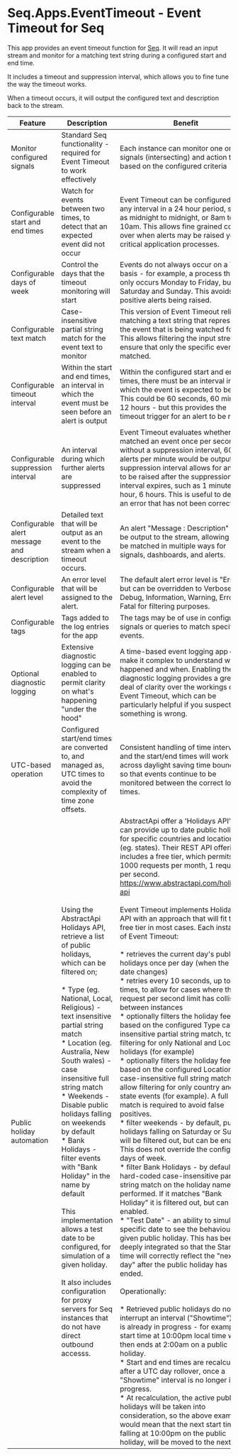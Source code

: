 # Seq.Apps.EventTimeout - Event Timeout for Seq

This app provides an event timeout function for [Seq](https://datalust.co/seq). It will read an input stream and monitor for a matching text string during a configured start and end time. 

It includes a timeout and suppression interval, which allows you to fine tune the way the timeout works.

When a timeout occurs, it will output the configured text and description back to the stream.

| Feature                                    | Description                                                                                                                                                                                                                                                                                                                                                                                                                                                                                                                                                                                                                                              | Benefit                                                                                                                                                                                                                                                                                                                                                                                                                                                                                                                                                                                                                                                                                                                                                                                                                                                                                                                                                                                                                                                                                                                                                                                                                                                                                                                                                                                                                                                                                                                                                                                                                                                                                                                                                                                                                                                                                                                                                                                                                                                                                                                                                                                                                                                                                                                   |
|--------------------------------------------|----------------------------------------------------------------------------------------------------------------------------------------------------------------------------------------------------------------------------------------------------------------------------------------------------------------------------------------------------------------------------------------------------------------------------------------------------------------------------------------------------------------------------------------------------------------------------------------------------------------------------------------------------------|---------------------------------------------------------------------------------------------------------------------------------------------------------------------------------------------------------------------------------------------------------------------------------------------------------------------------------------------------------------------------------------------------------------------------------------------------------------------------------------------------------------------------------------------------------------------------------------------------------------------------------------------------------------------------------------------------------------------------------------------------------------------------------------------------------------------------------------------------------------------------------------------------------------------------------------------------------------------------------------------------------------------------------------------------------------------------------------------------------------------------------------------------------------------------------------------------------------------------------------------------------------------------------------------------------------------------------------------------------------------------------------------------------------------------------------------------------------------------------------------------------------------------------------------------------------------------------------------------------------------------------------------------------------------------------------------------------------------------------------------------------------------------------------------------------------------------------------------------------------------------------------------------------------------------------------------------------------------------------------------------------------------------------------------------------------------------------------------------------------------------------------------------------------------------------------------------------------------------------------------------------------------------------------------------------------------------|
| Monitor configured signals                 | Standard Seq functionality - required for Event Timeout to work effectively                                                                                                                                                                                                                                                                                                                                                                                                                                                                                                                                                                              | Each instance can monitor one or more signals (intersecting) and action them based on the configured criteria                                                                                                                                                                                                                                                                                                                                                                                                                                                                                                                                                                                                                                                                                                                                                                                                                                                                                                                                                                                                                                                                                                                                                                                                                                                                                                                                                                                                                                                                                                                                                                                                                                                                                                                                                                                                                                                                                                                                                                                                                                                                                                                                                                                                             |
| Configurable start and end times           | Watch for events between two times, to detect that an expected event did not occur                                                                                                                                                                                                                                                                                                                                                                                                                                                                                                                                                                       | Event Timeout can be configured to any interval in a 24 hour period, such as midnight to midnight, or 8am to 10am. This allows fine grained control over when alerts may be raised your critical application processes.                                                                                                                                                                                                                                                                                                                                                                                                                                                                                                                                                                                                                                                                                                                                                                                                                                                                                                                                                                                                                                                                                                                                                                                                                                                                                                                                                                                                                                                                                                                                                                                                                                                                                                                                                                                                                                                                                                                                                                                                                                                                                                   |
| Configurable days of week                  | Control the days that the timeout monitoring will start                                                                                                                                                                                                                                                                                                                                                                                                                                                                                                                                                                                                  | Events do not always occur on a 7 day basis - for example, a process that only occurs Monday to Friday, but not Saturday and Sunday. This avoids false positive alerts being raised.                                                                                                                                                                                                                                                                                                                                                                                                                                                                                                                                                                                                                                                                                                                                                                                                                                                                                                                                                                                                                                                                                                                                                                                                                                                                                                                                                                                                                                                                                                                                                                                                                                                                                                                                                                                                                                                                                                                                                                                                                                                                                                                                      |
| Configurable text match                    | Case-insensitive partial string match for the event text to monitor                                                                                                                                                                                                                                                                                                                                                                                                                                                                                                                                                                                      | This version of Event Timeout relies on matching a text string that represents the event that is being watched for. This allows filtering the input stream to ensure that only the specific event is matched.                                                                                                                                                                                                                                                                                                                                                                                                                                                                                                                                                                                                                                                                                                                                                                                                                                                                                                                                                                                                                                                                                                                                                                                                                                                                                                                                                                                                                                                                                                                                                                                                                                                                                                                                                                                                                                                                                                                                                                                                                                                                                                             |
| Configurable timeout interval              | Within the start and end times, an interval in which the event must be seen before an alert is output                                                                                                                                                                                                                                                                                                                                                                                                                                                                                                                                                    | Within the configured start and end times, there must be an interval in which the event is expected to be seen. This could be 60 seconds, 60 minutes, 12 hours - but this provides the timeout trigger for an alert to be raised.                                                                                                                                                                                                                                                                                                                                                                                                                                                                                                                                                                                                                                                                                                                                                                                                                                                                                                                                                                                                                                                                                                                                                                                                                                                                                                                                                                                                                                                                                                                                                                                                                                                                                                                                                                                                                                                                                                                                                                                                                                                                                         |
| Configurable suppression interval          | An interval during which further alerts are suppressed                                                                                                                                                                                                                                                                                                                                                                                                                                                                                                                                                                                                   | Event Timeout evaluates whether it has matched an event once per second, so without a suppression interval, 60 alerts per minute would be output. A suppression interval allows for an alert to be raised after the suppression interval expires, such as 1 minute, 1 hour, 6 hours. This is useful to detect an error that has not been corrected.                                                                                                                                                                                                                                                                                                                                                                                                                                                                                                                                                                                                                                                                                                                                                                                                                                                                                                                                                                                                                                                                                                                                                                                                                                                                                                                                                                                                                                                                                                                                                                                                                                                                                                                                                                                                                                                                                                                                                                       |
| Configurable alert message and description | Detailed text that will be output as an event to the stream when a timeout occurs.                                                                                                                                                                                                                                                                                                                                                                                                                                                                                                                                                                       | An alert "Message : Description" will be output to the stream, allowing this to be matched in multiple ways for signals, dashboards, and alerts.                                                                                                                                                                                                                                                                                                                                                                                                                                                                                                                                                                                                                                                                                                                                                                                                                                                                                                                                                                                                                                                                                                                                                                                                                                                                                                                                                                                                                                                                                                                                                                                                                                                                                                                                                                                                                                                                                                                                                                                                                                                                                                                                                                          |
| Configurable alert level                   | An error level that will be assigned to the alert.                                                                                                                                                                                                                                                                                                                                                                                                                                                                                                                                                                                                       | The default alert error level is "Error", but can be overridden  to Verbose, Debug, Information, Warning, Error, or Fatal for filtering purposes.                                                                                                                                                                                                                                                                                                                                                                                                                                                                                                                                                                                                                                                                                                                                                                                                                                                                                                                                                                                                                                                                                                                                                                                                                                                                                                                                                                                                                                                                                                                                                                                                                                                                                                                                                                                                                                                                                                                                                                                                                                                                                                                                                                         |
| Configurable tags                          | Tags added to the log entries for the app                                                                                                                                                                                                                                                                                                                                                                                                                                                                                                                                                                                                                | The tags may be of use in configuring signals or queries to match specific events.                                                                                                                                                                                                                                                                                                                                                                                                                                                                                                                                                                                                                                                                                                                                                                                                                                                                                                                                                                                                                                                                                                                                                                                                                                                                                                                                                                                                                                                                                                                                                                                                                                                                                                                                                                                                                                                                                                                                                                                                                                                                                                                                                                                                                                        |
| Optional diagnostic logging                | Extensive diagnostic logging can be enabled to permit clarity on what's happening "under the hood"                                                                                                                                                                                                                                                                                                                                                                                                                                                                                                                                                       | A time-based event logging app can make it complex to understand what happened and when. Enabling the diagnostic logging provides a greater deal of clarity over the workings of Event Timeout, which can be particularly helpful if you suspect something is wrong.                                                                                                                                                                                                                                                                                                                                                                                                                                                                                                                                                                                                                                                                                                                                                                                                                                                                                                                                                                                                                                                                                                                                                                                                                                                                                                                                                                                                                                                                                                                                                                                                                                                                                                                                                                                                                                                                                                                                                                                                                                                      |
| UTC-based operation                        | Configured start/end times are converted to, and managed as, UTC times to avoid the complexity of time zone offsets.                                                                                                                                                                                                                                                                                                                                                                                                                                                                                                                                     | Consistent handling of time intervals, and the start/end times will work across daylight saving time boundaries so that events continue to be monitored between the correct local times.                                                                                                                                                                                                                                                                                                                                                                                                                                                                                                                                                                                                                                                                                                                                                                                                                                                                                                                                                                                                                                                                                                                                                                                                                                                                                                                                                                                                                                                                                                                                                                                                                                                                                                                                                                                                                                                                                                                                                                                                                                                                                                                                  |
| Public holiday automation                  | Using the AbstractApi Holidays API, retrieve a list of public holidays, which can be filtered on;<br><br>* Type (eg. National, Local, Religious) - text insensitive partial string match<br>* Location (eg. Australia, New South wales) - case insensitive full string match<br>* Weekends - Disable public holidays falling on weekends by default<br>* Bank Holidays - filter events with "Bank Holiday" in the name by default<br><br>This implementation allows a test date to be configured, for simulation of a given holiday.<br><br>It also includes configuration for proxy servers for Seq instances that do not have direct outbound accesss. | AbstractApi offer a 'Holidays API' that can provide up to date public holidays for specific countries and locations (eg. states). Their REST API offering includes a free tier, which permits 1000 requests per month, 1 request per second. https://www.abstractapi.com/holidays-api<br><br>Event Timeout implements Holidays API with an approach that will fit the free tier in most cases. Each instance of Event Timeout:<br><br>* retrieves the current day's public holidays once per day (when the local date changes)<br>* retries every 10 seconds, up to 10 times, to allow for cases where the 1 request per second limit has collisions between instances<br>* optionally filters the holiday feed based on the configured Type case-insensitive partial string match, to allow filtering for only National and Local holidays (for example)<br>* optionally filters the holiday feed based on the configured Location case-insensitive full string match, to allow filtering for only country and state events (for example). A full string match is required to avoid false positives.<br>* filter weekends - by default, public holidays falling on Saturday or Sunday will be filtered out, but can be enabled. This does not override the configured days of week.<br>* filter Bank Holidays - by default, a hard-coded case-insensitive partial string match on the holiday name is performed. If it matches "Bank Holiday" it is filtered out, but can be enabled.<br>* "Test Date" - an ability to simulate a specific date to see the behaviour on a given public holiday. This has been deeply integrated so that the Start/End time will correctly reflect the "next UTC day" after the public holiday has ended.<br><br>Operationally:<br><br>* Retrieved public holidays do not interrupt an interval ("Showtime") that is already in progress - for example, a start time at 10:00pm local time which then ends at 2:00am on a public holiday.<br>* Start and end times are recalculated after a UTC day rollover, once a "Showtime" interval is no longer in progress.<br>* At recalculation, the active public holidays will be taken into consideration, so the above example would mean that the next start time, falling at 10:00pm on the public holiday, will be moved to the next day. |
